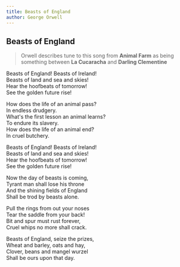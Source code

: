 ```yaml
---
title: Beasts of England
author: George Orwell
---
```

 
## Beasts of England

> Orwell describes tune to this song from **Animal Farm** as being something between **La Cucaracha** and **Darling Clementine**

Beasts of England! Beasts of Ireland!  
Beasts of land and sea and skies!  
Hear the hoofbeats of tomorrow!  
See the golden future rise!

How does the life of an animal pass?  
In endless drudgery.  
What's the first lesson an animal learns?  
To endure its slavery.  
How does the life of an animal end?  
In cruel butchery.

Beasts of England! Beasts of Ireland!  
Beasts of land and sea and skies!  
Hear the hoofbeats of tomorrow!  
See the golden future rise!

Now the day of beasts is coming,  
Tyrant man shall lose his throne  
And the shining fields of England  
Shall be trod by beasts alone.

Pull the rings from out your noses  
Tear the saddle from your back!  
Bit and spur must rust forever,  
Cruel whips no more shall crack.

Beasts of England, seize the prizes,  
Wheat and barley, oats and hay,  
Clover, beans and mangel wurzel  
Shall be ours upon that day.
